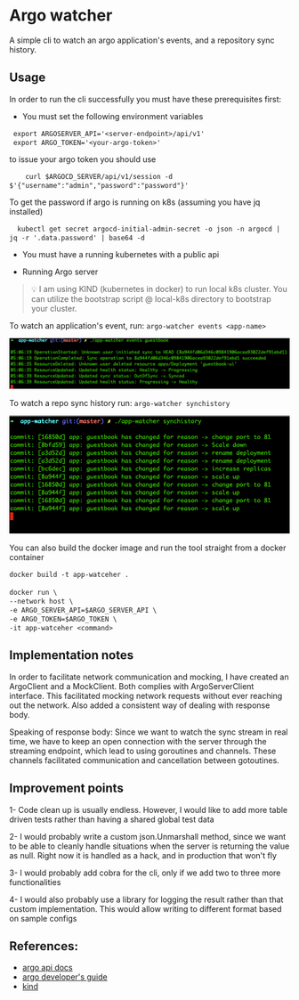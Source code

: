 # Argo watcher
A simple cli to watch an argo application's events, and a repository sync history.

## Usage 

In order to run the cli successfully you must have these prerequisites first:

- You must set the following environment variables
```
 export ARGOSERVER_API='<server-endpoint>/api/v1'
 export ARGO_TOKEN='<your-argo-token>'
```

to issue your argo token you should use
```shell
    curl $ARGOCD_SERVER/api/v1/session -d $'{"username":"admin","password":"password"}'
```

To get the password if argo is running on k8s (assuming you have jq installed)

```shell
  kubectl get secret argocd-initial-admin-secret -o json -n argocd | jq -r '.data.password' | base64 -d
```

- You must have a running kubernetes with a public api

- Running Argo server

> 💡 I am using KIND (kubernetes in docker) to run local k8s cluster. You can utilize the bootstrap script @
> local-k8s directory to bootstrap your cluster.

To watch an application's event, run: `argo-watcher events <app-name>`

![image](https://github.com/obanby/argo-watcher/blob/master/assets/events_example.png)

To watch a repo sync history run: `argo-watcher synchistory`

![image](https://github.com/obanby/argo-watcher/blob/master/assets/repo-synch-history-example.png)

You can also build the docker image and run the tool straight from a docker container
```shell
docker build -t app-watceher .

docker run \
--network host \
-e ARGO_SERVER_API=$ARGO_SERVER_API \
-e ARGO_TOKEN=$ARGO_TOKEN \
-it app-watceher <command>
```
## Implementation notes

In order to facilitate network communication and mocking, I have created an ArgoClient and a MockClient. Both 
complies with ArgoServerClient interface. This facilitated mocking network requests without ever reaching out 
the network. Also added a consistent way of dealing with response body.

Speaking of response body: Since we want to watch the sync stream in real time, we have to keep an open connection
with the server through the streaming endpoint, which lead to using goroutines and channels. These channels facilitated
communication and cancellation between gotoutines.

## Improvement points

1- Code clean up is usually endless. However, I would like to add more table driven tests rather than having a shared 
global test data

2- I would probably write a custom json.Unmarshall method, since we want to be able to cleanly handle situations when 
the server is returning the value as null. Right now it is handled as a hack, and in production that won't fly

3- I would probably add cobra for the cli, only if we add two to three more functionalities 

4- I would also probably use a library for logging the result rather than that custom implementation. This would allow 
writing to different format based on sample configs

## References:

* [argo api docs](https://argoproj.github.io/argo-cd/developer-guide/api-docs/)
* [argo developer's guide](https://argo-cd.readthedocs.io/en/stable/developer-guide/)
* [kind](https://kind.sigs.k8s.io/)
